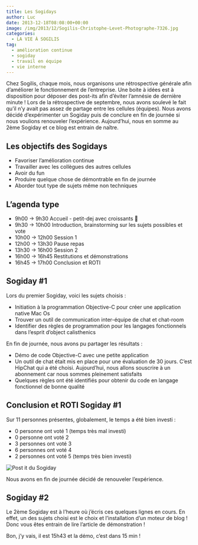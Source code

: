 ```yaml
---
title: Les Sogidays
author: Luc
date: 2013-12-18T08:08:00+00:00
image: /img/2013/12/Sogilis-Christophe-Levet-Photographe-7326.jpg
categories:
  - LA VIE À SOGILIS
tag:
  - amélioration continue
  - sogiday
  - travail en équipe
  - vie interne
---
```


Chez Sogilis, chaque mois, nous organisons une rétrospective générale afin d’améliorer le fonctionnement de l’entreprise. Une boite à idées est à disposition pour déposer des post-its afin d’éviter l’amnésie de dernière minute ! Lors de la rétrospective de septembre, nous avons soulevé le fait qu’il n’y avait pas assez de partage entre les cellules (équipes). Nous avons décidé d’expérimenter un Sogiday puis de conclure en fin de journée si nous voulions renouveler l’expérience. Aujourd’hui, nous en somme au 2ème Sogiday et ce blog est entrain de naître.

## Les objectifs des Sogidays

- Favoriser l’amélioration continue
- Travailler avec les collègues des autres cellules
- Avoir du fun
- Produire quelque chose de démontrable en fin de journée
- Aborder tout type de sujets même non techniques

## L’agenda type

- 9h00 -> 9h30 Accueil - petit-dej avec croissants 🙂
- 9h30 -> 10h00 Introduction, brainstorming sur les sujets possibles et vote
- 10h00 -> 12h00 Session 1
- 12h00 -> 13h30 Pause repas
- 13h30 -> 16h00 Session 2
- 16h00 -> 16h45 Restitutions et démonstrations
- 16h45 -> 17h00 Conclusion et ROTI

## Sogiday #1

Lors du premier Sogiday, voici les sujets choisis :

- Initiation à la programmation Objective-C pour créer une application native Mac Os
- Trouver un outil de communication inter-équipe de chat et chat-room
- Identifier des règles de programmation pour les langages fonctionnels dans l’esprit d’object calisthenics

En fin de journée, nous avons pu partager les résultats :

- Démo de code Objective-C avec une petite application
- Un outil de chat était mis en place pour une évaluation de 30 jours. C’est HipChat qui a été choisi. Aujourd’hui, nous allons souscrire à un abonnement car nous sommes pleinement satisfaits
- Quelques règles ont été identifiés pour obtenir du code en langage fonctionnel de bonne qualité

## Conclusion et ROTI Sogiday #1

Sur 11 personnes présentes, globalement, le temps a été bien investi :

- 0 personne ont voté 1 (temps très mal investi)
- 0 personne ont voté 2
- 3 personnes ont voté 3
- 6 personnes ont voté 4
- 2 personnes ont voté 5 (temps très bien investi)

![](/img/Sogiday-post-it.jpg "Post it du Sogiday")

Nous avons en fin de journée décidé de renouveler l’expérience.

## Sogiday #2

Le 2ème Sogiday est à l’heure où j’écris ces quelques lignes en cours. En effet, un des sujets choisi est le choix et l’installation d’un moteur de blog ! Donc vous êtes entrain de lire l’article de démonstration !

Bon, j’y vais, il est 15h43 et la démo, c’est dans 15 min !
